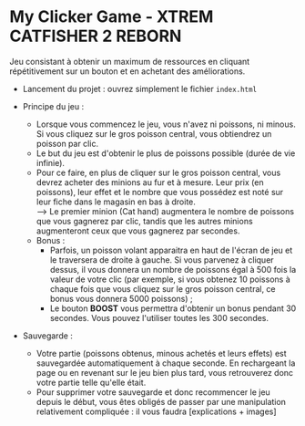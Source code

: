 # My Clicker Game - XTREM CATFISHER 2 REBORN

Jeu consistant à obtenir un maximum de ressources en cliquant répétitivement sur un bouton et en achetant des améliorations.

* Lancement du projet : ouvrez simplement le fichier `index.html`
* Principe du jeu :
    - Lorsque vous commencez le jeu, vous n'avez ni poissons, ni minous. Si vous cliquez sur le gros poisson central, vous obtiendrez un poisson par clic.
    - Le but du jeu est d'obtenir le plus de poissons possible (durée de vie infinie).
    - Pour ce faire, en plus de cliquer sur le gros poisson central, vous devrez acheter des minions au fur et à mesure. Leur prix (en poissons), leur effet et le nombre que vous possédez est noté sur leur fiche dans le magasin en bas à droite.<br>
    --> Le premier minion (Cat hand) augmentera le nombre de poissons que vous gagnerez par clic, tandis que les autres minions augmenteront ceux que vous gagnerez par secondes.
    - Bonus :
      - Parfois, un poisson volant apparaitra en haut de l'écran de jeu et le traversera de droite à gauche. Si vous parvenez à cliquer dessus, il vous donnera un nombre de poissons égal à 500 fois la valeur de votre clic (par exemple, si vous obtenez 10 poissons à chaque fois que vous cliquez sur le gros poisson central, ce bonus vous donnera 5000 poissons) ;
      - Le bouton **BOOST** vous permettra d'obtenir un bonus pendant 30 secondes. Vous pouvez l'utiliser toutes les 300 secondes.

* Sauvegarde :
  - Votre partie (poissons obtenus, minous achetés et leurs effets) est sauvegardée automatiquement à chaque seconde.
  En rechargeant la page ou en revenant sur le jeu bien plus tard, vous retrouverez donc votre partie telle qu'elle était.
  - Pour supprimer votre sauvegarde et donc recommencer le jeu
  depuis le début, vous êtes obligés de passer par une manipulation relativement compliquée : il vous faudra [explications + images]